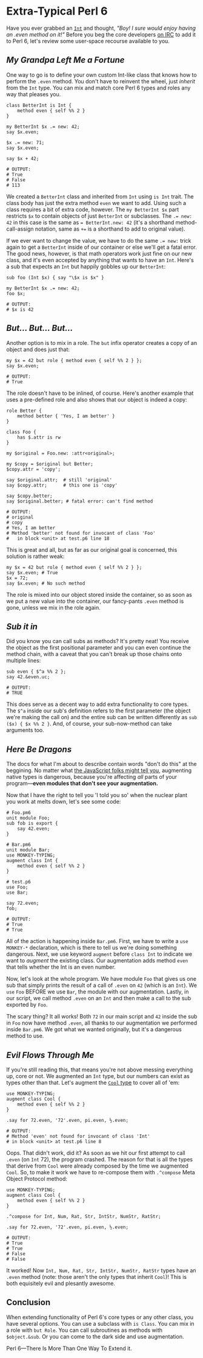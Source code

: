 # Extra-Typical Perl 6

Have you ever grabbed an [`Int`](http://docs.perl6.org/type/Int) and thought, *"Boy! I sure would enjoy having an .even method on it!"* Before you beg the core developers [on IRC](irc://irc.freenode.net/#perl6) to add it to Perl 6, let's review some user-space recourse available to you.

## *My Grandpa Left Me a Fortune*

One way to go is to define your own custom Int-like class that knows how to perform the `.even` method. You don't have to reinvent the wheel, just *inherit* from the `Int` type. You can mix and match core Perl 6 types and roles any way that pleases you.

    class BetterInt is Int {
        method even { self %% 2 }
    }

    my BetterInt $x .= new: 42;
    say $x.even;

    $x .= new: 71;
    say $x.even;

    say $x + 42;

    # OUTPUT:
    # True
    # False
    # 113

We created a `BetterInt` class and inherited from `Int` using `is Int` trait. The class body has just
the extra method `even` we want to add. Using such a class requires a bit of extra code, however.
The `my BetterInt $x` part restricts `$x` to contain objects of just `BetterInt` or subclasses. The
`.= new: 42` in this case is the same as `= BetterInt.new: 42` (it's a shorthand method-call-assign notation, same as `+=` is a shorthand to add to original value).

If we ever want to change the value, we have to do the same `.= new:` trick again to get a `BetterInt` inside of our container or else we'll get a fatal error.
The good news, however, is that math operators work just fine on our new
class, and it's even accepted by anything that wants to have an `Int`. Here's a sub that expects an
`Int` but happily gobbles up our `BetterInt`:

    sub foo (Int $x) { say "\$x is $x" }

    my BetterInt $x .= new: 42;
    foo $x;

    # OUTPUT:
    # $x is 42

## *But... But... But...*

Another option is to mix in a role.
The `but` infix operator creates a copy of an object and does just that:

    my $x = 42 but role { method even { self %% 2 } };
    say $x.even;

    # OUTPUT:
    # True

The role doesn't have to be inlined, of course. Here's another example that uses a pre-defined role and also shows that our object is indeed a copy:

    role Better {
        method better { 'Yes, I am better' }
    }

    class Foo {
        has $.attr is rw
    }

    my $original = Foo.new: :attr<original>;

    my $copy = $original but Better;
    $copy.attr = 'copy';

    say $original.attr;  # still 'original'
    say $copy.attr;      # this one is 'copy'

    say $copy.better;
    say $original.better; # fatal error: can't find method

    # OUTPUT:
    # original
    # copy
    # Yes, I am better
    # Method 'better' not found for invocant of class 'Foo'
    #   in block <unit> at test.p6 line 18

This is great and all, but as far as our original goal is concerned, this solution is rather weak:

    my $x = 42 but role { method even { self %% 2 } };
    say $x.even; # True
    $x = 72;
    say $x.even; # No such method

The role is mixed into our object stored inside the container, so as soon as we put a new value into the container, our fancy-pants `.even` method is gone, unless we mix in the role again.

## *Sub it in*

Did you know you can call subs as methods? It's pretty neat! You receive the object as the first
positional parameter and you can even continue the method chain, with a caveat that you can't break up those chains onto multiple lines:

    sub even { $^a %% 2 };
    say 42.&even.uc;

    # OUTPUT:
    # TRUE

This does serve as a decent way to add extra functionality to core types. The `$^a` inside our sub's
definition refers to the first parameter (the object we're making the call on)
and the entire sub can be written differently as `sub ($x) { $x %% 2 }`. And,
of course, your sub-now-method can take arguments too.

## *Here Be Dragons*

The docs for what I'm about to describe contain words "don't do this" at the beggining. No matter what
[the JavaScript folks might tell you](http://shop.oreilly.com/product/9780596517748.do), augmenting native
types is dangerous, because you're affecting *all* parts of your program—**even modules that don't
see your augmentation.**

Now that I have the right to tell you 'I told you so' when the nuclear plant you work at melts down, let's see some code:

    # Foo.pm6
    unit module Foo;
    sub fob is export {
        say 42.even;
    }

    # Bar.pm6
    unit module Bar;
    use MONKEY-TYPING;
    augment class Int {
        method even { self %% 2 }
    }

    # test.p6
    use Foo;
    use Bar;

    say 72.even;
    fob;

    # OUTPUT:
    # True
    # True

All of the action is happening inside `Bar.pm6`. First, we have to write a `use MONKEY-*` declaration, which is there to tell us we're doing something dangerous. Next, we use keyword `augment` before `class Int`
to indicate we want to *augment* the existing class. Our augmentation adds method `even` that tells whether
the Int is an even number.

Now, let's look at the whole program. We have module `Foo` that gives us one sub that simply prints the result of a call of `.even` on `42` (which is an `Int`). We `use` `Foo` BEFORE we use `Bar`, the module with our augmentation. Lastly, in our script, we call method `.even` on an `Int` and then make a call to the sub exported by `Foo`.

The scary thing? It all works! Both `72` in our main script and `42` inside the sub in `Foo` now have method `.even`, all thanks to our augmentation we performed inside `Bar.pm6`. We got what we wanted originally, but it's a dangerous method to use.

## *Evil Flows Through Me*

If you're still reading this, that means you're not above messing everything up, core or not. We augmented an `Int` type, but our numbers can exist as types other than that. Let's augment the [`Cool` type](http://docs.perl6.org/type/Cool) to cover all of 'em:

    use MONKEY-TYPING;
    augment class Cool {
        method even { self %% 2 }
    }

    .say for 72.even, '72'.even, pi.even, ½.even;

    # OUTPUT:
    # Method 'even' not found for invocant of class 'Int'
    # in block <unit> at test.p6 line 8

Oops. That didn't work, did it? As soon as we hit our first attempt to call `.even` (on `Int` 72), the
program crashed. The reason for that is all the types that derive from `Cool` were already composed by the
time we augmented `Cool`. So, to make it work we have to re-compose them with `.^compose` Meta Object Protocol method:

    use MONKEY-TYPING;
    augment class Cool {
        method even { self %% 2 }
    }

    .^compose for Int, Num, Rat, Str, IntStr, NumStr, RatStr;

    .say for 72.even, '72'.even, pi.even, ½.even;

    # OUTPUT:
    # True
    # True
    # False
    # False

It worked! Now `Int, Num, Rat, Str, IntStr, NumStr, RatStr` types have an `.even` method
(note: those aren't the only types that inherit `Cool`)! This is both equisitely evil and plesantly awesome.

## Conclusion

When extending functionality of Perl 6's core types or any other class, you have several options. You can use a subclass with `is Class`. You can mix in a role with `but Role`. You can call subroutines as
methods with `$object.&sub`. Or you can come to the dark side and use augmentation.

Perl 6—There Is More Than One Way To Extend it.
